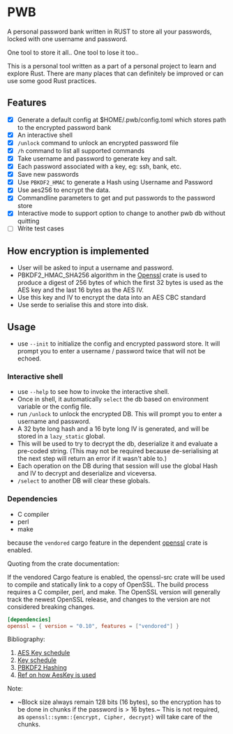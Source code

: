 # PWB

A personal password bank written in RUST to store all your passwords, locked with one username and password.

One tool to store it all.. One tool to lose it too..

This is a personal tool written as a part of a personal project to learn and explore Rust. There are many places that can definitely be improved or can use some good Rust practices.

## Features

- [x] Generate a default config at $HOME/.pwb/config.toml which stores path to the encrypted password bank
- [x] An interactive shell
- [x] `/unlock` command to unlock an encrypted password file
- [x] `/h` command to list all supported commands
- [x] Take username and password to generate key and salt.
- [x] Each password associated with a key, eg: ssh, bank, etc.
- [x] Save new passwords
- [x] Use `PBKDF2_HMAC` to generate a Hash using Username and Password
- [x] Use aes256 to encrypt the data.
- [x] Commandline parameters to get and put passwords to the password store
- [x] Interactive mode to support option to change to another pwb db without quitting
- [ ] Write test cases

## How encryption is implemented

- User will be asked to input a username and password.
- PBKDF2_HMAC_SHA256 algorithm in the [Openssl](https://docs.rs/openssl/0.10.30/openssl/) crate is used to produce a digest of 256 bytes of which the first 32 bytes is used as the AES key and the last 16 bytes as the AES IV.
- Use this key and IV to encrypt the data into an AES CBC standard
- Use serde to serialise this and store into disk.

## Usage

- use `--init` to initialize the config and encrypted password store. It will prompt you to enter a username / password twice that will not be echoed.

### Interactive shell

- use `--help` to see how to invoke the interactive shell.
- Once in shell, it automatically `select` the db based on environment variable or the config file.
- run `/unlock` to unlock the encrypted DB. This will prompt you to enter a username and password.
- A 32 byte long hash and a 16 byte long IV is generated, and will be stored in a `lazy_static` global.
- This will be used to try to decrypt the db, deserialize it and evaluate a pre-coded string. (This may not be required because de-serialising at the next step will return an error if it wasn't able to.)
- Each operation on the DB during that session will use the global Hash and IV to decrypt and deserialize and viceversa.
- `/select` to another DB will clear these globals.

### Dependencies

- C compiler
- perl
- make

because the `vendored` cargo feature in the dependent [openssl](https://docs.rs/openssl/0.10.30/openssl/) crate is enabled.

Quoting from the crate documentation:

If the vendored Cargo feature is enabled, the openssl-src crate will be used to compile and statically link to a copy of OpenSSL. The build process requires a C compiler, perl, and make. The OpenSSL version will generally track the newest OpenSSL release, and changes to the version are not considered breaking changes.

```toml
[dependencies]
openssl = { version = "0.10", features = ["vendored"] }
```

Bibliography:

1. [AES Key schedule](https://en.wikipedia.org/wiki/AES_key_schedule)
2. [Key schedule](https://en.wikipedia.org/wiki/Key_schedule)
3. [PBKDF2 Hashing](https://en.wikipedia.org/wiki/PBKDF2)
4. [Ref on how AesKey is used](https://docs.rs/openssl/0.10.30/openssl/symm/index.html)

Note:

- ~Block size always remain 128 bits (16 bytes), so the encryption has to be done in chunks if the password is > 16 bytes.~ This is not required, as `openssl::symm::{encrypt, Cipher, decrypt}` will take care of the chunks.
